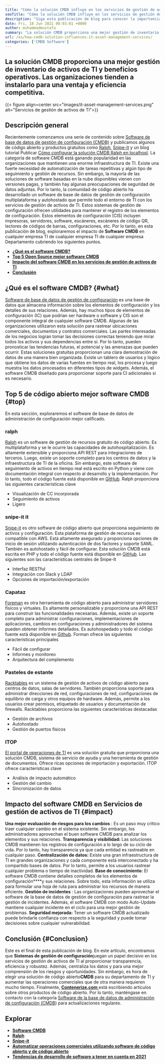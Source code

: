 ```yaml
---
title: "Cómo la solución CMDB influye en los servicios de gestión de activos de TI" 
seoTitle: "Cómo la solución CMDB influye en los servicios de gestión de activos de TI" 
description: "Siga esta publicación de blog para conocer la importancia de los servicios de gestión de activos de código abierto y el software CMDB gratuito en la administración de numerosos elementos de configuración." 
date: Fri, 18 Jun 2021 08:03:01 +0000
author: muhammadmustafa
summary: "La solución CMDB proporciona una mejor gestión de inventario de activos de TI y beneficios operativos. Las organizaciones tienden a instalarlo para una ventaja y eficiencia competitiva." 
url: /es/how-cmdb-solution-influences-it-asset-management-services/
categories: ['CMDB Software']
---
```


## La solución CMDB proporciona una mejor gestión de inventario de activos de TI y beneficios operativos. Las organizaciones tienden a instalarlo para una ventaja y eficiencia competitiva.

{{< figure align=center src="images/it-asset-management-services.png" alt="Servicios de gestión de activos de TI">}}


## **Descripción general** 
Recientemente comenzamos una serie de contenido sobre [Software de base de datos de gestión de configuración (CMDB)][1] y publicamos algunos de código abierto y productos gratuitos como [Ralph][2], [Snipe-It][3] y un blog tutorial Publicar [Cómo configurar la solución CMDB Ralph en localhost][4]. La categoría de software CMDB está ganando popularidad en las organizaciones que mantienen una enorme infraestructura de TI. Existe una fuerte necesidad de automatización de tareas repetitivas y algún tipo de seguimiento y gestión de recursos. Sin embargo, la mayoría de las soluciones de software basadas en la nube disponibles vienen con versiones pagas, y también hay algunas preocupaciones de seguridad de datos adjuntas. Por lo tanto, la comunidad de código abierto ha desarrollado un software de base de datos de gestión de configuración multiplataforma y autohostado que permite todo el entorno de TI con los servicios de gestión de activos de TI.
Estos sistemas de gestión de configuración ofrecen utilidades para mantener el registro de los elementos de configuración. Estos elementos de configuración (CIS) incluyen impresoras, servidores, software, escáneres, escáneres de código QR, lectores de códigos de barras, configuraciones, etc. Por lo tanto, en esta publicación de blog, exploraremos el impacto de **Software CMDB** en cualquier empresa TI de cualquier empresa TI de cualquier empresa Departamento cubriendo los siguientes puntos.
* **[¿Qué es el software CMDB?][5]** 
* **[Top 5 Open Source mejor software CMDB][6]** 
* [ **Impacto del software CMDB en los servicios de gestión de activos de TI** ][7]
* **[Conclusión][8]** 

## **¿Qué es el software CMDB?** {#what}

[Software de base de datos de gestión de configuración][1] es una base de datos que almacena información sobre los elementos de configuración y los detalles de sus relaciones. Además, hay muchos tipos de elementos de configuración (IC) que podrían ser hardware o software y CIS son el componente integral de cualquier software CMDB. Algunas de las organizaciones utilizaron esta solución para rastrear ubicaciones comerciales, documentos y contratos comerciales. Las partes interesadas de los negocios logran tomar las decisiones correctas teniendo que mirar todos los activos y sus dependencias entre sí. Por lo tanto, pueden pronosticar las tendencias futuras, el potencial y las amenazas que pueden ocurrir. Estas soluciones gratuitas proporcionan una clara demostración de datos de una manera bien organizada. Existe un tablero de usuarios y lógico que obtiene los datos de varias fuentes en tiempo real, los procesa y luego muestra los datos procesados ​​en diferentes tipos de widgets. Además, el software CMDB diseñado para proporcionar soporte para CI adicionales si es necesario.

## **Top 5 de código abierto mejor software CMDB** {#top}

En esta sección, exploraremos el software de base de datos de administración de configuración mejor calificado.

### ralph
[Ralph][2] es un software de gestión de recursos gratuito de código abierto. Es multiplataforma y se le ocurre las capacidades de autohospitalización. Es altamente extensible y proporciona API REST para integraciones de terceros. Luego, existe un soporte completo para los centros de datos y la infraestructura de TI de la oficina. Sin embargo, este software de seguimiento de activos en tiempo real está escrito en Python y viene con documentación integral con respecto al desarrollo y la implementación. Por lo tanto, todo el código fuente está disponible en [GitHub][9].
Ralph proporciona las siguientes características clave
  * Visualización de CC incorporada
  * Seguimiento de activos
  * Ligero

### snipe-it it
[Snipe-it][3] es otro software de código abierto que proporciona seguimiento de activos y configuración. Esta plataforma de gestión de recursos es compatible con AWS. Está altamente asegurado y proporciona opciones de inicio de sesión utilizando autenticación de dos factores y soporte SAML. También es autohostado y fácil de configurar. Esta solución CMDB está escrita en PHP y todo el código fuente está disponible en [GitHub][10].
Las siguientes son las características centrales de Snipe-It
  * Interfaz RESTful
  * Integración con Slack y LDAP
  * Opciones de importación/exportación

### Capataz
[Foreman][11] es otra herramienta de código abierto para administrar servidores físicos y virtuales. Es altamente personalizable y proporciona una API REST para construir las funcionalidades necesarias. Además, existe un soporte completo para administrar configuraciones, implementaciones de aplicaciones, cambios en configuraciones y administradores del sistema pueden obtener informes detallados. Es autohospedado y todo el código fuente está disponible en [Github][12].
Forman ofrece las siguientes características principales
  * Fácil de configurar
  * Informes y monitoreo
  * Arquitectura del complemento

### Pasteles de estante
[Racktables][13] es un sistema de gestión de activos de código abierto para centros de datos, salas de servidores. También proporciona soporte para administrar direcciones de red, configuraciones de red, configuraciones de equilibrio de carga y otros equipos de hardware. Además, permite a los usuarios crear permisos, etiquetado de usuarios y documentación de firewalls.
Racktables proporciona las siguientes características destacadas
  * Gestión de archivos
  * Autohostado
  * Gestión de puertos físicos

### ITOP
[El portal de operaciones de TI][14] es una solución gratuita que proporciona una solución CMDB, sistema de servicio de ayuda y una herramienta de gestión de documentos. Ofrece ricas opciones de importación y exportación.
ITOP ofrece características clave
  * Análisis de impacto automático
  * Gestión del cambio
  * Sincronización de datos

## Impacto del software CMDB en [][15] Servicios de gestión de activos de TI {#impact}

**Una mejor evaluación de riesgos para los cambios** : Es un paso muy crítico traer cualquier cambio en el sistema existente. Sin embargo, los administradores aprovechan el buen software CMDB para analizar los elementos y sus relaciones.
**Transparencia y visibilidad:**  Las soluciones CMDB mantienen los registros de configuración a lo largo de su ciclo de vida. Por lo tanto, hay transparencia ya que cada entidad es rastreable en cualquier paso.
**Centralización de datos:**  Existe una gran infraestructura de TI en grandes organizaciones y cada componente está interconectado y ha compartido bases de datos. Por lo tanto, permite a los usuarios rastrear cualquier problema o tiempo de inactividad.
**Base de conocimiento:** El software CMDB contiene detalles completos de los elementos de configuración****y sus relaciones. Sobre todo, esta información se utiliza para formular una hoja de ruta para administrar los recursos de manera eficiente.
**Gestión de incidentes** : Las organizaciones pueden aprovechar el software de la base de datos de gestión de configuración para rastrear la gestión de incidentes. Además, el software CMDB con modo Auto-Update mantiene cualquier incidente en el ciclo para una mejor gestión de problemas.
**Seguridad mejorada:**  Tener un software CMDB actualizado puede brindarle confianza con respecto a la seguridad y puede tomar decisiones sobre cualquier vulnerabilidad.

## **Conclusión** {#Conclusion}

Este es el final de esta publicación de blog. En este artículo, encontramos que **Sistemas de gestión de configuración**juegan un papel decisivo en los servicios de gestión de activos de TI al proporcionar transparencia, eficiencia y robustez. Además, centraliza los datos y para una mejor comprensión de los riesgos y oportunidades. Sin embargo, es hora de elegir una solución de código abierto**CMDB** para su departamento de TI y aumentar las operaciones comerciales que de otra manera requieren mucho tiempo.
Finalmente, [ **Contenerize.com** ][16] está escribiendo artículos sobre otros productos de código abierto. Por lo tanto, manténgase en contacto con la categoría [][17][Software de la base de datos de administración de configuración (CMDB][1]) para actualizaciones regulares.

## Explorar
* **[Software CMDB][1]** 
* **[Ralph][2]** 
* [ **Snipe-it** ][3]
* [ **Automatizar operaciones comerciales utilizando software de código abierto y de código abierto** ][18]
* **[Tendencias de desarrollo de software a tener en cuenta en 2021][19]** 



[1]: https://products.containerize.com/cmdb-software/
[2]: https://products.containerize.com/cmdb-software/ralph/
[3]: https://products.containerize.com/cmdb-software/snipe-it/
[4]: https://blog.containerize.com/cmdb-software/how-to-set-up-cmdb-solution-ralph-on-localhost/
[5]: #what
[6]: #top
[7]: #impact
[8]: #Conclusion
[9]: https://github.com/allegro/ralph
[10]: https://github.com/snipe/snipe-it
[11]: https://theforeman.org/
[12]: https://github.com/theforeman/foreman
[13]: https://www.racktables.org/
[14]: https://www.combodo.com/itop
[15]: https://blog.containerize.com/wp-admin/post.php?post=5864&action=edit#app
[16]: https://www.containerize.com/
[17]: https://products.containerize.com/single-sign-on/
[18]: https://blog.containerize.com/blogging/automate-business-operations-using-open-source-software/
[19]: https://blog.containerize.com/blockchain-platforms/software-development-trends-to-look-out-for-in-2021/
